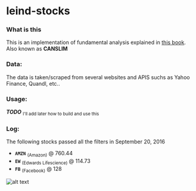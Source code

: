 # leind-stocks

### What is this
This is an implementation of fundamental analysis explained in [this book](https://www.amazon.com/How-Make-Money-Stocks-Winning/dp/0071614133). Also known as **CANSLIM**

### Data:
The data is taken/scraped from several websites and APIS suchs as Yahoo Finance, Quandl, etc..

### Usage:
**_TODO_**
<sub>I'll add later how to build and use this</sub>

### Log:
The following stocks passed all the filters in September 20, 2016
+ **`AMZN`** <sub>(Amazon)</sub> @ 760.44
+ **`EW`** <sub>(Edwards Lifescience)</sub> @ 114.73
+ **`FB`** <sub>(Facebook)</sub> @ 128

![alt text](http://i.imgur.com/tXgFais.png?1 "")
